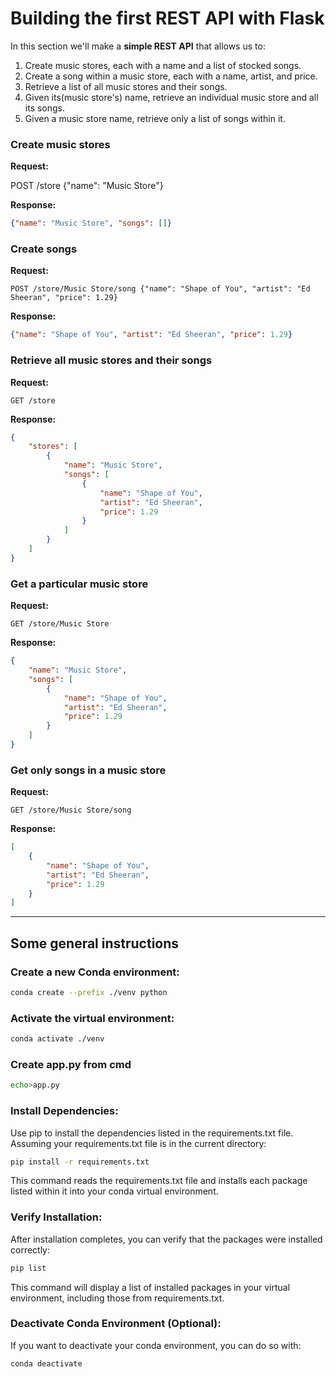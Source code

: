 # Building the first REST API with Flask 

In this section we'll make a **simple REST API** that allows us to:

1. Create music stores, each with a name and a list of stocked songs.
2. Create a song within a music store, each with a name, artist, and price.
3. Retrieve a list of all music stores and their songs.
4. Given its(music store's) name, retrieve an individual music store and all its songs.
5. Given a music store name, retrieve only a list of songs within it.

### Create music stores
**Request:**

POST /store {"name": "Music Store"}

**Response:**

```json
{"name": "Music Store", "songs": []}
```

### Create songs
**Request:**

```
POST /store/Music Store/song {"name": "Shape of You", "artist": "Ed Sheeran", "price": 1.29}
```
**Response:**

```json
{"name": "Shape of You", "artist": "Ed Sheeran", "price": 1.29}
```

### Retrieve all music stores and their songs
**Request:**
```
GET /store
```
**Response:**

```json
{
    "stores": [
        {
            "name": "Music Store",
            "songs": [
                {
                    "name": "Shape of You",
                    "artist": "Ed Sheeran",
                    "price": 1.29
                }
            ]
        }
    ]
}
```
### Get a particular music store
**Request:**
```
GET /store/Music Store
```
**Response:**

```json
{
    "name": "Music Store",
    "songs": [
        {
            "name": "Shape of You",
            "artist": "Ed Sheeran",
            "price": 1.29
        }
    ]
}
```
### Get only songs in a music store
**Request:**
```
GET /store/Music Store/song
```
**Response:**

```json
[
    {
        "name": "Shape of You",
        "artist": "Ed Sheeran",
        "price": 1.29
    }
]
```
<hr>

## Some general instructions

### Create a new Conda environment:

```bash
conda create --prefix ./venv python
```

### Activate the virtual environment:

```bash
conda activate ./venv
```
### Create app.py from cmd 

```bash
echo>app.py
```

### Install Dependencies:
Use pip to install the dependencies listed in the requirements.txt file. Assuming your requirements.txt file is in the current directory:

```bash
pip install -r requirements.txt
```
This command reads the requirements.txt file and installs each package listed within it into your conda virtual environment.

### Verify Installation:
After installation completes, you can verify that the packages were installed correctly:

```bash
pip list
```
This command will display a list of installed packages in your virtual environment, including those from requirements.txt.

### Deactivate Conda Environment (Optional):
If you want to deactivate your conda environment, you can do so with:

```bash
conda deactivate
```
